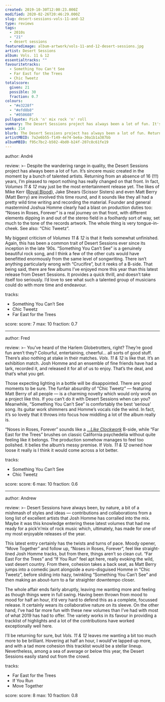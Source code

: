 ```yaml
---
created: 2019-10-30T12:00:23.000Z
modified: 2020-02-26T20:46:29.000Z
slug: desert-sessions-vols-11-and-12
type: reviews
tags:
  - 2010s
  - "21"
  - desert sessions
featuredimage: album-artwork/vols-11-and-12-desert-sessions.jpg
artist: Desert Sessions
album: Vols. 11 & 12
essentialtracks: ""
favouritetracks:
  - Something You Can't See
  - Far East for the Trees
  - Chic Tweetz
totalscore:
  given: 21
  possible: 30
  fraction: 0.7
colours:
  - "#e3228f"
  - "#efd8b8"
  - "#050608"
pullquote: Pick 'n' mix rock 'n' roll
summary: The Desert Sessions project has always been a lot of fun. It's sincere music created in the moment by a bunch of talented artists. Returning from an absence of 16 (!!!) years, I'm pleased to report nothing has really changed on that front.
week: 214
blurb: The Desert Sessions project has always been a lot of fun. Returning from an absence of 16 (!!!) years, nothing has really changed on that front.
artistMBID: 7a2e6b55-f149-4e74-be6a-30a1b1a387bb
albumMBID: f95c7bc2-b502-4bd0-b24f-207c8c61fe19
---
```

author: André

review: >-
  Despite the wandering range in quality, the Desert Sessions project has always been a lot of fun. It’s sincere music created in the moment by a bunch of talented artists. Returning from an absence of 16 (!!!) years, I’m pleased to report nothing has really changed on that front. In fact, *Volumes 11 & 12* may just be the most entertainment release yet. The likes of Mike Kerr ([Royal Blood](<reviews/royal-blood-how-did-we-get-so-dark/>)), Jake Shears (Scissor Sisters) and even Matt Berry (Matt Berry) are involved this time round, and it sounds like they all had a pretty wild time writing and recording the material. Founder and general mastermind Joshua Homme clearly had a blast on production duties too: “Noses in Roses, Forever” is a real journey on that front, with different elements dipping in and out of the stereo field in a foolhardy sort of way, set much to the tone of the records artwork. The whole thing is very tongue-in-cheek. See also: “Chic Tweetz”.

  My biggest criticism of *Volumes 11 & 12* is that it feels somewhat unfinished. Again, this has been a common trait of Desert Sessions ever since its inception in the late ’90s. “Something You Can’t See” is a genuinely beautiful rock song, and I think a few of the other cuts would have benefitted enormously from the same level of songwriting. There isn’t anything particularly wrong with “Crucifire”, but it reeks of a B-side. That being said, there are few albums I’ve enjoyed more this year than this latest release from Desert Sessions. It provides a quick thrill, and doesn’t take itself too seriously. I’d love to see what such a talented group of musicians could do with more time and endeavour.

tracks:
  - Something You Can’t See
  - ­­Chic Tweetz
  - ­­Far East for the Trees

score:
  score: 7
  max: 10
  fraction: 0.7

---
author: Fred

review: >-
  You’ve heard of the Harlem Globetrotters, right? They’re good fun aren’t they? Colourful, entertaining, cheerful… all sorts of good stuff. There’s also nothing at stake in their matches. *Vols. 11 & 12* is like that. It’s an exhibition match. Josh Homme and an ensemble of fine friends have had a lark, recorded it, and released it for all of us to enjoy. That’s the deal, and that’s what you get.

  Those expecting lighting in a bottle will be disappointed. There are good moments to be sure. The funfair absurdity of “Chic Tweetz” — featuring Matt Berry of all people — is a charming novelty which would only work on a project like this. If you can’t do it with Desert Sessions when can you? Meanwhile, “Something You Can’t See” is comfortably the best ‘serious’ song. Its guitar work shimmers and Homme’s vocals ride the wind. In fact, it’s so lovely that it throws into focus how middling a lot of the album really is.

  “Noses in Roses, Forever” sounds like a [*…Like Clockwork*](<reviews/queens-of-the-stone-age-like-clockwork/>) B-side, while “Far East for the Trees” brushes on classic California psychedelia without quite feeling like it belongs. The production somehow manages to feel too polished. It belies the album’s messy premise. If *Vols. 11 & 12* owned how loose it really is I think it would come across a lot better.

tracks:
  - Something You Can’t See
  - ­­Chic Tweetz

score:
  score: 6
  max: 10
  fraction: 0.6

---
author: Andrew

review: >-
  Desert Sessions have always been, by nature, a bit of a mishmash of styles and ideas — contributions and collaborations from a long list of excellent artists that Josh Homme has corralled into the mix. Maybe it was this knowledge entering these latest volumes that had me ready for a pick’n’mix of rock music which, ultimately, has made for one of my most enjoyable releases of the year.

  This latest entry certainly has the twists and turns of pace. Moody opener, “Move Together” and follow up, “Noses in Roses, Forever”, feel like straight-lined Josh Homme tracks, but from there, things aren’t so clean cut. “Far East For the Trees” and “If You Run” feel apt here, really evoking the wild, vast desert country. From there, cohesion takes a back seat, as Matt Berry jumps into a comedic jaunt alongside a euro-disguised Homme in “Chic Tweetz”, before sliding into hazy, twinkling “Something You Can’t See” and then making an about-turn to a far straighter downtempo closer.

  The whole affair ends fairly abruptly, leaving me wanting more and feeling as though things were in full swing. Having been thrown from mood to mood for half an hour, it’d very hard to defend this as a complete, focussed release. It certainly wears its collaborative nature on its sleeve. On the other hand, I’ve had far more fun with these new volumes than I’ve had with most of what 2019 has had to offer. The variety works in its favour in providing a tracklist of highlights and a lot of the contributions have worked exceptionally well here.

  I’ll be returning for sure, but *Vols. 11 & 12* leaves me wanting a bit too much more to be brilliant. Hovering at half an hour, I would’ve lapped up more, and with a tad more cohesion this tracklist would be a stellar lineup. Nevertheless, among a sea of average or below this year, the Desert Sessions easily stand out from the crowd.

tracks:
  - Far East for the Trees
  - ­­If You Run
  - ­­Move Together

score:
  score: 8
  max: 10
  fraction: 0.8
